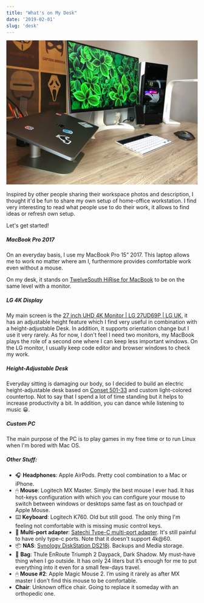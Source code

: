 ```yaml
---
title: "What's on My Desk"
date: '2019-02-01'
slug: 'desk'
---
```


![My Workspace](./workspace.jpg 'My Workspace')

Inspired by other people sharing their workspace photos and description, I thought it'd be fun to share my own setup of home-office workstation.
I find very interesting to read what people use to do their work, it allows to find ideas or refresh own setup.

Let's get started!

##### MacBook Pro 2017

On an everyday basis, I use my MacBook Pro 15” 2017. This laptop allows me to work no matter where am I, furthermore provides comfortable work even without a mouse.

On my desk, it stands on [TwelveSouth HiRise for MacBook](https://www.twelvesouth.com/product/hirise-for-macbook) to be
on the same level with a monitor.

##### LG 4K Display

My main screen is the [27 inch UHD 4K Monitor | LG 27UD69P | LG UK](https://www.lg.com/uk/monitors/lg-27UD69P), it has an adjustable height feature which I find very useful
in combination with a height-adjustable Desk. In addition, it supports orientation change but I use it very rarely.
As for now, I don't feel I need two monitors, my MacBook plays the role of a second one where I can keep less important windows.
On the LG monitor, I usually keep code editor and browser windows to check my work.

##### Height-Adjustable Desk

Everyday sitting is damaging our body, so I decided to build an electric height-adjustable desk based on [Conset 501-33](https://www.conset.com/product/prodone/5097/default.aspx) and custom light-colored countertop.
Not to say that I spend a lot of time standing but it helps to increase productivity a bit. In addition, you can dance while listening to music 😀.

##### Custom PC

The main purpose of the PC is to play games in my free time or to run Linux when I'm bored with Mac OS.

##### Other Stuff:

-   🎧 **Headphones**: Apple AirPods. Pretty cool combination to a Mac or iPhone.
-   🖱 **Mouse**: Logitech MX Master. Simply the best mouse I ever had. It has hot-keys configuration with which you can configure your mouse to switch between windows or desktops same fast as on touchpad or Apple Mouse.
-   ⌨️ **Keyboard**: Logitech K760. Old but still good. The only thing I'm feeling not comfortable with is missing music control keys.
-   🧰 **Multi-port adapter**: [Satechi Type-C multi-port adapter](https://satechi.net/products/satechi-slim-aluminum-type-c-multi-port-adapter?variant=27296854025). It's still painful to have only type-c ports. Note that it doesn't support 4k@60.
-   📦 **NAS**: [Synology DiskStation DS218j](https://www.synology.com/en-global/products/DS218j). Backups and Media storage.
-   🎒 **Bag**: Thule EnRoute Triumph 2 Daypack, Dark Shadow. My must-have thing when I go outside. It has only 24 liters but it’s enough for me to put everything into it even for a small few-days travel.
-   🖱 **Mouse #2**: Apple Magic Mouse 2. I’m using it rarely as after MX master I don’t find this mouse to be comfortable.
-   **Chair**: Unknown office chair. Going to replace it someday with an orthopedic one.
